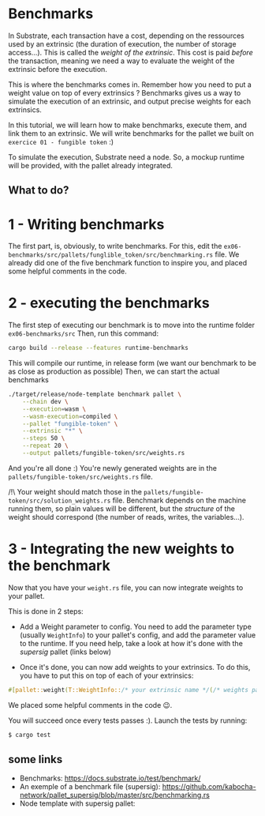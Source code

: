 # Benchmarks

In Substrate, each transaction have a cost, depending on the ressources used by an extrinsic (the duration of execution, the number of storage access...). This is called the *weight of the extrinsic*. This cost is paid *before* the transaction, meaning we need a way to evaluate the weight of the extrinsic before the execution.

This is where the benchmarks comes in. Remember how you need to put a weight value on top of every extrinsics ? Benchmarks gives us a way to simulate the execution of an extrinsic, and output precise weights for each extrinsics.

In this tutorial, we will learn how to make benchmarks, execute them, and link them to an extrinsic. We will write benchmarks for the pallet we built on `exercice 01 - fungible token` :)

To simulate the execution, Substrate need a node. So, a mockup runtime will be provided, with the pallet already integrated.

## What to do?

<!-- This tutorial is in 3 parts. You will work in `ex06-benchmarks/src/pallets/funglible_token` folder for the two firs. -->

# 1 - Writing benchmarks 

The first part, is, obviously, to write benchmarks. For this, edit the `ex06-benchmarks/src/pallets/funglible_token/src/benchmarking.rs` file. We already did one of the five benchmark function to inspire you, and placed some helpful comments in the code.

# 2 - executing the benchmarks

The first step of executing our benchmark is to move into the runtime folder `ex06-benchmarks/src`
Then, run this command:

```sh
cargo build --release --features runtime-benchmarks
```

This will compile our runtime, in release form (we want our benchmark to be as close as production as possible)
Then, we can start the actual benchmarks

```sh
./target/release/node-template benchmark pallet \
    --chain dev \
    --execution=wasm \
    --wasm-execution=compiled \
    --pallet "fungible-token" \
    --extrinsic "*" \
    --steps 50 \
    --repeat 20 \
    --output pallets/fungible-token/src/weights.rs
```

And you're all done :) You're newly generated weights are in the `pallets/fungible-token/src/weights.rs` file.

/!\ Your weight should match those in the `pallets/fungible-token/src/solution_weights.rs` file. Benchmark depends on the machine running them, so plain values will be different, but the *structure* of the weight should correspond (the number of reads, writes, the variables...).

# 3 - Integrating the new weights to the benchmark

Now that you have your `weight.rs` file, you can now integrate weights to your pallet.

This is done in 2 steps:

* Add a Weight parameter to config. You need to add the parameter type (usually `WeightInfo`) to your pallet's config, and add the parameter value to the runtime. If you need help, take a look at how it's done with the *supersig* pallet (links below)

* Once it's done, you can now add weights to your extrinsics. To do this, you have to put this on top of each of your extrinsics:

```rust
#[pallet::weight(T::WeightInfo::/* your extrinsic name */(/* weights parameters */))]
```

We placed some helpful comments in the code 😉.

You will succeed once every tests passes :).
Launch the tests by running:

```sh
$ cargo test
```

## some links

* Benchmarks: https://docs.substrate.io/test/benchmark/
* An exemple of a benchmark file (supersig): https://github.com/kabocha-network/pallet_supersig/blob/master/src/benchmarking.rs
* Node template with supersig pallet: 
